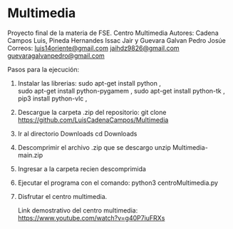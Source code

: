 # Multimedia
Proyecto final de la materia de FSE.
Centro Multimedia 
Autores: Cadena Campos Luis, Pineda Hernandes Issac Jair y Guevara Galvan Pedro Josúe
Correos:  luis14oriente@gmail.com	 jaihdz9826@gmail.com   guevaragalvanpedro@gmail.com

Pasos para la ejecución: 

1. Instalar las librerias: 
	sudo apt-get install python ,  
	sudo apt-get install python-pygamem , 
	sudo apt-get install python-tk ,
	pip3 install python-vlc ,

2.  Descargue la carpeta .zip del repositorio:
    git clone https://github.com/LuisCadenaCampos/Multimedia

3.  Ir al directorio Downloads
	  cd Downloads

4.  Descomprimir el archivo .zip que se descargo
	  unzip Multimedia-main.zip

5.  Ingresar a la carpeta recien descomprimida 

6.  Ejecutar el programa con el comando:
    python3 centroMultimedia.py 

7.  Disfrutar el centro multimedia. 

	  Link demostrativo del centro multimedia: https://www.youtube.com/watch?v=g40P7iuFRXs

